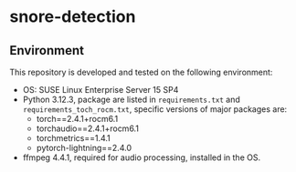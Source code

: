 # snore-detection

## Environment
This repository is developed and tested on the following environment:
- OS: SUSE Linux Enterprise Server 15 SP4
- Python 3.12.3, package are listed in `requirements.txt` and `requirements_toch_rocm.txt`, specific versions of major packages are:
    - torch==2.4.1+rocm6.1
    - torchaudio==2.4.1+rocm6.1
    - torchmetrics==1.4.1
    - pytorch-lightning==2.4.0
- ffmpeg 4.4.1, required for audio processing, installed in the OS.